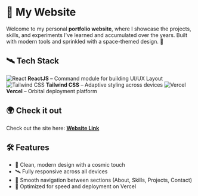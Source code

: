 # 🚀 My Website

Welcome to my personal **portfolio website**, where I showcase the projects, skills, and experiments I've learned and accumulated over the years.
Built with modern tools and sprinkled with a space-themed design. 🌠


## 🛰️ Tech Stack

![React](https://img.shields.io/badge/React-20232A?style=for-the-badge&logo=react&logoColor=61DAFB) **ReactJS** – Command module for building UI/UX Layout
![Tailwind CSS](https://img.shields.io/badge/TailwindCSS-38B2AC?style=for-the-badge&logo=tailwind-css&logoColor=white) **Tailwind CSS** – Adaptive styling across devices 
![Vercel](https://img.shields.io/badge/Vercel-000000?style=for-the-badge&logo=vercel&logoColor=white) **Vercel** – Orbital deployment platform  


## 🌍 Check it out  
Check out the site here: [**Website Link**](https://https://wendoleevillegas.vercel.app)


## 🛠️ Features

- 💫 Clean, modern design with a cosmic touch  
- 🛰️ Fully responsive across all devices  
- 🌌 Smooth navigation between sections (About, Skills, Projects, Contact)  
- 🚀 Optimized for speed and deployment on Vercel  

